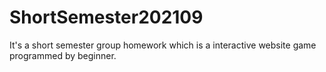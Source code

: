 # ShortSemester202109

It's a short semester group homework which is a interactive website game programmed by beginner.